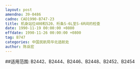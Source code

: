 ```yaml
---
layout: post
amendno: 39-0486
cadno: CAD1990-B747-23
title: 机身站位400和520、桁条S-6L至S-6R间的检查
date: 1990-11-19 00:00:00 +0800
effdate: 1990-11-26 00:00:00 +0800
tag: B747
categories: 中国民航局华北适航处
author: 陈岳宏
---
```


##适用范围:
B2442、B2444、B2446、B2448、B2452、B2454

